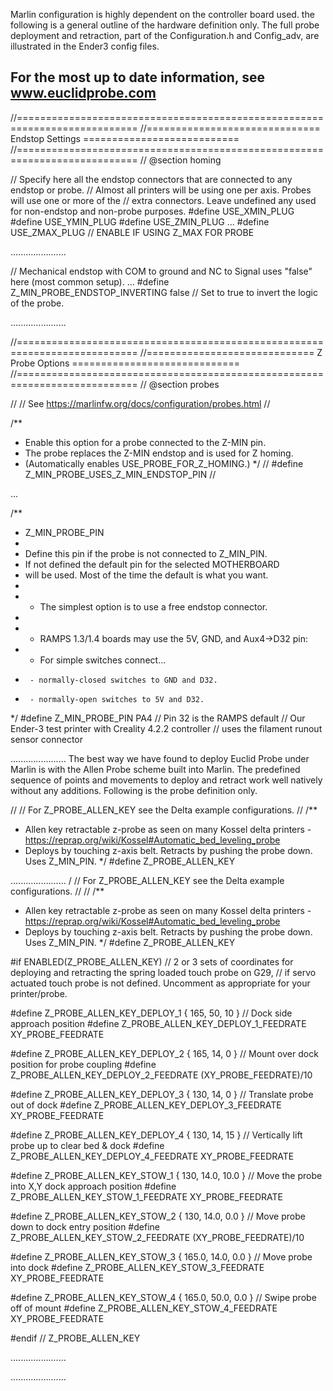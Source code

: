 Marlin configuration is highly dependent on the controller board used. the following is a general outline of the hardware definition only. 
The full probe deployment and retraction, part of the Configuration.h and Config_adv, are illustrated in the Ender3 config files. 
## For the most up to date information, see www.euclidprobe.com

//===========================================================================
//============================== Endstop Settings ===========================
//===========================================================================
// @section homing

// Specify here all the endstop connectors that are connected to any endstop or probe.
// Almost all printers will be using one per axis. Probes will use one or more of the
// extra connectors. Leave undefined any used for non-endstop and non-probe purposes.
#define USE_XMIN_PLUG
#define USE_YMIN_PLUG
#define USE_ZMIN_PLUG
...
#define USE_ZMAX_PLUG // ENABLE IF USING Z_MAX FOR PROBE

......................

// Mechanical endstop with COM to ground and NC to Signal uses "false" here (most common setup).
...
#define Z_MIN_PROBE_ENDSTOP_INVERTING false // Set to true to invert the logic of the probe.

......................

//===========================================================================
//============================= Z Probe Options =============================
//===========================================================================
// @section probes

//
// See https://marlinfw.org/docs/configuration/probes.html
//

/**
 * Enable this option for a probe connected to the Z-MIN pin.
 * The probe replaces the Z-MIN endstop and is used for Z homing.
 * (Automatically enables USE_PROBE_FOR_Z_HOMING.)
 */
// #define Z_MIN_PROBE_USES_Z_MIN_ENDSTOP_PIN // 

...

/**
 * Z_MIN_PROBE_PIN
 *
 * Define this pin if the probe is not connected to Z_MIN_PIN.
 * If not defined the default pin for the selected MOTHERBOARD
 * will be used. Most of the time the default is what you want.
 *
 *  - The simplest option is to use a free endstop connector.
 *
 *  - RAMPS 1.3/1.4 boards may use the 5V, GND, and Aux4->D32 pin:
 *    - For simple switches connect...
 *      - normally-closed switches to GND and D32.
 *      - normally-open switches to 5V and D32.
 */
#define Z_MIN_PROBE_PIN PA4 // Pin 32 is the RAMPS default
                            // Our Ender-3 test printer with Creality 4.2.2 controller
                            // uses the filament runout sensor connector 

......................
The best way we have found to deploy Euclid Probe under Marlin is with the Allen Probe scheme built into Marlin. The predefined sequence of points and movements to deploy and retract work well natively without any additions.
Following is the probe definition only.

//
// For Z_PROBE_ALLEN_KEY see the Delta example configurations.
//
/**
 * Allen key retractable z-probe as seen on many Kossel delta printers - https://reprap.org/wiki/Kossel#Automatic_bed_leveling_probe
 * Deploys by touching z-axis belt. Retracts by pushing the probe down. Uses Z_MIN_PIN.
 */
#define Z_PROBE_ALLEN_KEY

......................
/
// For Z_PROBE_ALLEN_KEY see the Delta example configurations.
//
// 
/**
 * Allen key retractable z-probe as seen on many Kossel delta printers - https://reprap.org/wiki/Kossel#Automatic_bed_leveling_probe
 * Deploys by touching z-axis belt. Retracts by pushing the probe down. Uses Z_MIN_PIN.
 */
#define Z_PROBE_ALLEN_KEY

#if ENABLED(Z_PROBE_ALLEN_KEY)
  // 2 or 3 sets of coordinates for deploying and retracting the spring loaded touch probe on G29,
  // if servo actuated touch probe is not defined. Uncomment as appropriate for your printer/probe.

  #define Z_PROBE_ALLEN_KEY_DEPLOY_1 { 165, 50, 10 }  // Dock side approach position
  #define Z_PROBE_ALLEN_KEY_DEPLOY_1_FEEDRATE XY_PROBE_FEEDRATE

  #define Z_PROBE_ALLEN_KEY_DEPLOY_2 { 165, 14, 0 }  // Mount over dock position for probe coupling
  #define Z_PROBE_ALLEN_KEY_DEPLOY_2_FEEDRATE (XY_PROBE_FEEDRATE)/10

  #define Z_PROBE_ALLEN_KEY_DEPLOY_3 { 130, 14, 0 } // Translate probe out of dock 
  #define Z_PROBE_ALLEN_KEY_DEPLOY_3_FEEDRATE XY_PROBE_FEEDRATE

  #define Z_PROBE_ALLEN_KEY_DEPLOY_4 { 130, 14, 15 } // Vertically lift probe up to clear bed & dock 
  #define Z_PROBE_ALLEN_KEY_DEPLOY_4_FEEDRATE XY_PROBE_FEEDRATE

  #define Z_PROBE_ALLEN_KEY_STOW_1 { 130, 14.0, 10.0 } // Move the probe into X,Y dock approach position
  #define Z_PROBE_ALLEN_KEY_STOW_1_FEEDRATE XY_PROBE_FEEDRATE

  #define Z_PROBE_ALLEN_KEY_STOW_2 { 130, 14.0, 0.0 } // Move probe down to dock entry position
  #define Z_PROBE_ALLEN_KEY_STOW_2_FEEDRATE (XY_PROBE_FEEDRATE)/10

  #define Z_PROBE_ALLEN_KEY_STOW_3 { 165.0, 14.0, 0.0 } // Move probe into dock
  #define Z_PROBE_ALLEN_KEY_STOW_3_FEEDRATE XY_PROBE_FEEDRATE

  #define Z_PROBE_ALLEN_KEY_STOW_4 { 165.0, 50.0, 0.0 } // Swipe probe off of mount 
  #define Z_PROBE_ALLEN_KEY_STOW_4_FEEDRATE XY_PROBE_FEEDRATE

#endif // Z_PROBE_ALLEN_KEY


......................

......................
